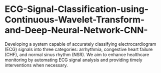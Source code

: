 # ECG-Signal-Classification-using-Continuous-Wavelet-Transform-and-Deep-Neural-Network-CNN-
Developing a system capable of accurately classifying electrocardiogram (ECG) signals into three categories: arrhythmia, congestive heart failure (CHF), and normal sinus rhythm (NSR). We aim to enhance healthcare monitoring by automating ECG signal analysis and providing timely interventions when necessary.
